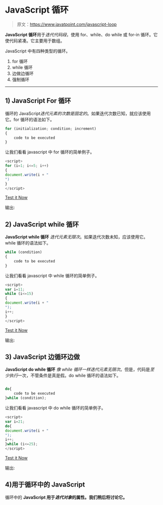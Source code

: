 # JavaScript 循环

> 原文：<https://www.javatpoint.com/javascript-loop>

**JavaScript 循环**用于*迭代代码段*，使用 for、while、do while 或 for-in 循环。它使代码紧凑。它主要用于数组。

JavaScript 中有四种类型的循环。

1.  for 循环
2.  while 循环
3.  边做边循环
4.  强制循环

* * *

## 1) JavaScript For 循环

循环的 JavaScript*迭代元素的次数是固定的*。如果迭代次数已知，就应该使用它。for 循环的语法如下。

```js
for (initialization; condition; increment)
{
    code to be executed
}

```

让我们看看 javascript 中 for 循环的简单例子。

```js
<script>
for (i=1; i<=5; i++)
{
document.write(i + "
")
}
</script>

```

[Test it Now](https://www.javatpoint.com/oprweb/test.jsp?filename=jsloop1)

输出:

## 2) JavaScript while 循环

**JavaScript while 循环** *迭代元素无限次*。如果迭代次数未知，应该使用它。while 循环的语法如下。

```js
while (condition)
{
    code to be executed
}

```

让我们看看 javascript 中 while 循环的简单例子。

```js
<script>
var i=11;
while (i<=15)
{
document.write(i + "
");
i++;
}
</script>

```

[Test it Now](https://www.javatpoint.com/oprweb/test.jsp?filename=jsloop2)

输出:

## 3) JavaScript 边循环边做

**JavaScript do while 循环** *像 while 循环一样迭代元素无限次*。但是，代码是*至少执行*一次，不管条件是真是假。do while 循环的语法如下。

```js

do{
    code to be executed
}while (condition);

```

让我们看看 javascript 中 do while 循环的简单例子。

```js
<script>
var i=21;
do{
document.write(i + "
");
i++;
}while (i<=25);
</script>

```

[Test it Now](https://www.javatpoint.com/oprweb/test.jsp?filename=jsloop3)

输出:

## 4)用于循环中的 JavaScript

循环中的 **JavaScript 用于*迭代对象*的属性。我们稍后将讨论它。**